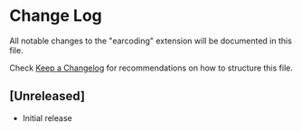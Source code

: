 # Change Log

All notable changes to the "earcoding" extension will be documented in this file.

Check [Keep a Changelog](http://keepachangelog.com/) for recommendations on how to structure this file.

## [Unreleased]

- Initial release